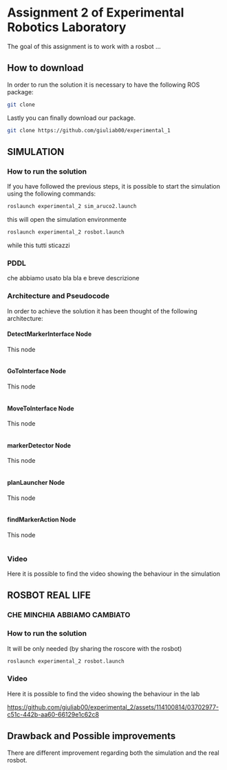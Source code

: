 Assignment 2 of Experimental Robotics Laboratory
================================================

The goal of this assignment is to work with a rosbot ...

How to download
----------------------

In order to run the solution it is necessary to have the following ROS package:

```bash
git clone 
```

Lastly you can finally download our package. 
```bash
git clone https://github.com/giuliab00/experimental_1
```


SIMULATION 
------------------------------------

### How to run the solution

If you have followed the previous steps, it is possible to start the simulation using the following commands:

```bash
roslaunch experimental_2 sim_aruco2.launch
```
this will open the simulation environmente
```bash
roslaunch experimental_2 rosbot.launch
```
while this tutti sticazzi

### PDDL
che abbiamo usato bla bla e breve descrizione


### Architecture and Pseudocode

In order to achieve the solution it has been thought of the following architecture:


#### DetectMarkerInterface Node
This node

```cpp


```
####  GoToInterface Node
This node
```    cpp

```
#### MoveToInterface Node
This node
```    cpp

```
#### markerDetector Node
This node
```    cpp

```
#### planLauncher Node
This node
```    cpp

```
#### findMarkerAction Node
This node
```    cpp

```

### Video
Here it is possible to find the video showing the behaviour in the simulation


ROSBOT REAL LIFE
------------------------------------
### CHE MINCHIA ABBIAMO CAMBIATO


### How to run the solution

It will be only needed (by sharing the roscore with the rosbot)

```bash
roslaunch experimental_2 rosbot.launch
```

### Video
Here it is possible to find the video showing the behaviour in the lab

https://github.com/giuliab00/experimental_2/assets/114100814/03702977-c51c-442b-aa60-66129e1c62c8

Drawback and Possible improvements
-------------------------
There are different improvement regarding both the simulation and the real rosbot.
